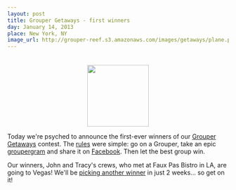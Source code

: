 ```yaml
---
layout: post
title: Grouper Getaways - first winners
day: January 14, 2013
place: New York, NY
image_url: http://grouper-reef.s3.amazonaws.com/images/getaways/plane.png
---
```


<div style="text-align: center; padding-top: 20px;"><img src="http://grouper-reef.s3.amazonaws.com/images/getaways/plane.png" height='140' /></div>

Today we're psyched to announce the first-ever winners of our [Grouper Getaways](https://www.joingrouper.com/getaways) contest. The [rules](https://www.joingrouper.com/getaways) were simple: go on a Grouper, take an epic [groupergram](https://www.joingrouper.com/groupergrams) and share it on [Facebook](http://facebook.com/joingrouper). Then let the best group win.

Our winners, John and Tracy's crews, who met at Faux Pas Bistro in LA, are going to Vegas! We'll be [picking another winner](https://www.joingrouper.com/getaways") in just 2 weeks... so get on it!